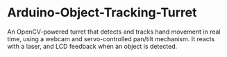 # Arduino-Object-Tracking-Turret
An OpenCV-powered turret that detects and tracks hand movement in real time, using a webcam and servo-controlled pan/tilt mechanism. It reacts with a laser, and LCD feedback when an object is detected.
